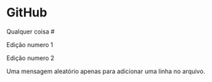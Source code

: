 # GitHub

Qualquer coisa #

Edição numero 1

Edição numero 2

Uma mensagem aleatório apenas para adicionar uma linha no arquivo.
